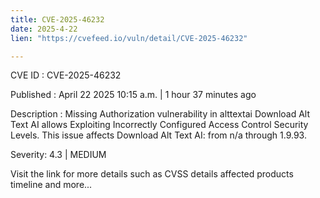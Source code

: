 ```yaml
---
title: CVE-2025-46232
date: 2025-4-22
lien: "https://cvefeed.io/vuln/detail/CVE-2025-46232"

---
```


CVE ID : CVE-2025-46232

Published :  April 22
2025
10:15 a.m. | 1 hour
37 minutes ago

Description : Missing Authorization vulnerability in alttextai Download Alt Text AI allows Exploiting Incorrectly Configured Access Control Security Levels. This issue affects Download Alt Text AI: from n/a through 1.9.93.

Severity: 4.3 | MEDIUM

Visit the link for more details
such as CVSS details
affected products
timeline
and more...

